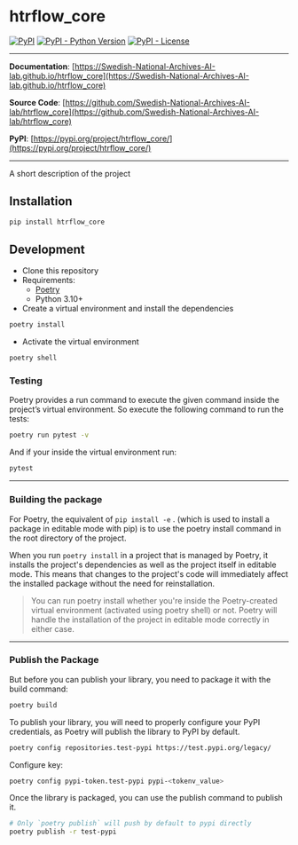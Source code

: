 # htrflow_core

[![PyPI](https://img.shields.io/pypi/v/htrflow_core?style=flat-square)](https://pypi.python.org/pypi/htrflow_core/)
[![PyPI - Python Version](https://img.shields.io/pypi/pyversions/htrflow_core?style=flat-square)](https://pypi.python.org/pypi/htrflow_core/)
[![PyPI - License](https://img.shields.io/pypi/l/htrflow_core?style=flat-square)](https://pypi.python.org/pypi/htrflow_core/)

---

**Documentation**: [https://Swedish-National-Archives-AI-lab.github.io/htrflow_core](https://Swedish-National-Archives-AI-lab.github.io/htrflow_core)

**Source Code**: [https://github.com/Swedish-National-Archives-AI-lab/htrflow_core](https://github.com/Swedish-National-Archives-AI-lab/htrflow_core)

**PyPI**: [https://pypi.org/project/htrflow_core/](https://pypi.org/project/htrflow_core/)

---

A short description of the project

## Installation

```sh
pip install htrflow_core
```

## Development

- Clone this repository
- Requirements:
  - [Poetry](https://python-poetry.org/)
  - Python 3.10+
- Create a virtual environment and install the dependencies

```sh
poetry install
```

- Activate the virtual environment

```sh
poetry shell
```

### Testing

Poetry provides a run command to execute the given command inside the project’s virtual environment. So execute the following command to run the tests:

```sh
poetry run pytest -v
```

And if your inside the virtual environment run:

```sh
pytest
```

---

### Building the package

For Poetry, the equivalent of `pip install -e` . (which is used to install a package in editable mode with pip) is to use the poetry install command in the root directory of the project.

When you run `poetry install` in a project that is managed by Poetry, it installs the project's dependencies as well as the project itself in editable mode. This means that changes to the project's code will immediately affect the installed package without the need for reinstallation.

> You can run poetry install whether you're inside the Poetry-created virtual environment (activated using poetry shell) or not. Poetry will handle the installation of the project in editable mode correctly in either case.

---

### Publish the Package

But before you can publish your library, you need to package it with the build command:

```sh
poetry build
```

To publish your library, you will need to properly configure your PyPI credentials, as Poetry will publish the library to PyPI by default.

```sh
poetry config repositories.test-pypi https://test.pypi.org/legacy/
```

Configure key:

```sh
poetry config pypi-token.test-pypi pypi-<tokenv_value>
```

Once the library is packaged, you can use the publish command to publish it.

```sh
# Only `poetry publish` will push by default to pypi directly
poetry publish -r test-pypi
```

